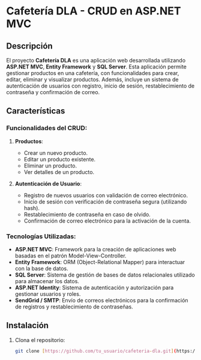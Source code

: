 # Cafetería DLA - CRUD en ASP.NET MVC

## Descripción

El proyecto **Cafetería DLA** es una aplicación web desarrollada utilizando **ASP.NET MVC**, **Entity Framework** y **SQL Server**. Esta aplicación permite gestionar productos en una cafetería, con funcionalidades para crear, editar, eliminar y visualizar productos. Además, incluye un sistema de autenticación de usuarios con registro, inicio de sesión, restablecimiento de contraseña y confirmación de correo.

## Características

### Funcionalidades del CRUD:

1. **Productos**:
   - Crear un nuevo producto.
   - Editar un producto existente.
   - Eliminar un producto.
   - Ver detalles de un producto.

2. **Autenticación de Usuario**:
   - Registro de nuevos usuarios con validación de correo electrónico.
   - Inicio de sesión con verificación de contraseña segura (utilizando hash).
   - Restablecimiento de contraseña en caso de olvido.
   - Confirmación de correo electrónico para la activación de la cuenta.

### Tecnologías Utilizadas:

- **ASP.NET MVC**: Framework para la creación de aplicaciones web basadas en el patrón Model-View-Controller.
- **Entity Framework**: ORM (Object-Relational Mapper) para interactuar con la base de datos.
- **SQL Server**: Sistema de gestión de bases de datos relacionales utilizado para almacenar los datos.
- **ASP.NET Identity**: Sistema de autenticación y autorización para gestionar usuarios y roles.
- **SendGrid / SMTP**: Envío de correos electrónicos para la confirmación de registros y restablecimiento de contraseñas.

## Instalación

1. Clona el repositorio:

   ```bash
   git clone [https://github.com/tu_usuario/cafeteria-dla.git](https://github.com/Ronny-Abreu/CafeteriaDLA.git)
